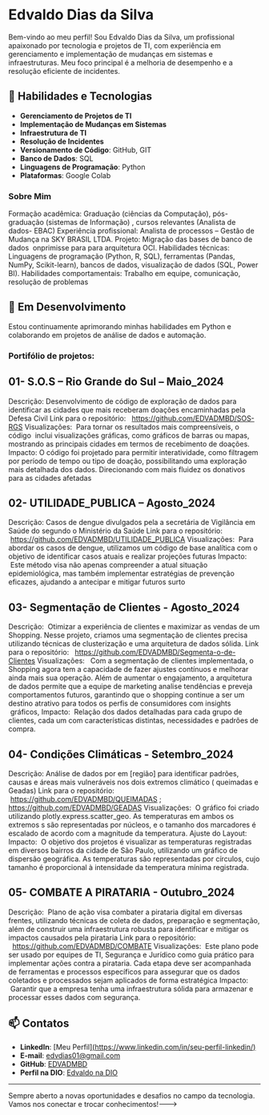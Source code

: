 # Edvaldo Dias da Silva

Bem-vindo ao meu perfil! Sou Edvaldo Dias da Silva, um profissional apaixonado por tecnologia e projetos de TI, com experiência em gerenciamento e implementação de mudanças em sistemas e infraestruturas. Meu foco principal é a melhoria de desempenho e a resolução eficiente de incidentes.

## 🚀 Habilidades e Tecnologias

- **Gerenciamento de Projetos de TI**
- **Implementação de Mudanças em Sistemas**
- **Infraestrutura de TI**
- **Resolução de Incidentes**
- **Versionamento de Código**: GitHub, GIT
- **Banco de Dados**: SQL
- **Linguagens de Programação**: Python
- **Plataformas**: Google Colab

### Sobre Mim
Formação      acadêmica: Graduação (ciências da Computação), pós-graduação (sistemas      de Informação) , cursos relevantes (Analista de dados- EBAC)
Experiência      profissional: Analista de      processos – Gestão de Mudança na SKY BRASIL LTDA. Projeto: Migração das bases de banco de dados  onprimisse para para arquitetura OCI.
Habilidades      técnicas: Linguagens de programação (Python, R, SQL), ferramentas      (Pandas, NumPy, Scikit-learn), bancos de dados, visualização de dados (SQL,      Power BI).
Habilidades comportamentais: Trabalho em equipe, comunicação, resolução de problemas



## 🌱 Em Desenvolvimento

Estou continuamente aprimorando minhas habilidades em Python e colaborando em projetos de análise de dados e automação.

### Portifólio de projetos: 

 ## 01- S.O.S – Rio Grande do Sul – Maio_2024
Descrição: Desenvolvimento de código de exploração de dados para identificar as cidades que mais receberam doações encaminhadas pela Defesa Civil
Link para o repositório:   https://github.com/EDVADMBD/SOS-RGS
Visualizações:  Para tornar os resultados mais compreensíveis, o código  inclui visualizações gráficas, como gráficos de barras ou mapas, mostrando as principais cidades em 
termos de recebimento de doações.
Impacto: O código foi projetado para permitir interatividade, como filtragem por período de tempo ou tipo de doação, possibilitando uma exploração mais detalhada dos dados.  Direcionando com mais fluidez os donativos para as cidades afetadas

## 02- UTILIDADE_PUBLICA – Agosto_2024
Descrição: Casos de dengue divulgados pela a secretária de Vigilância em Saúde do segundo o Ministério da Saúde
Link para o repositório:  https://github.com/EDVADMBD/UTILIDADE_PUBLICA
Visualizações:  Para abordar os casos de dengue, utilizamos um código de base analítica com o objetivo de identificar casos atuais e realizar projeções futuras
Impacto:  Este método visa não apenas compreender a atual situação epidemiológica, mas também implementar estratégias de prevenção eficazes, ajudando a antecipar e mitigar futuros surto

## 03- Segmentação de Clientes - Agosto_2024
Descrição:  Otimizar a experiência de clientes e maximizar as vendas de um Shopping. Nesse projeto, criamos uma segmentação de clientes precisa utilizando técnicas de clusterização e uma arquitetura de dados sólida.
Link para o repositório:   https://github.com/EDVADMBD/Segmenta-o-de-Clientes
Visualizações:   Com a segmentação de clientes implementada, o Shopping agora tem a capacidade de fazer ajustes contínuos e melhorar ainda mais sua operação. Além de aumentar o engajamento, a arquitetura de dados permite que a equipe de marketing analise tendências e preveja comportamentos futuros, garantindo que o shopping continue a ser um destino atrativo para todos os perfis de consumidores com insights  gráficos,
Impacto:  Relação dos dados detalhadas para cada grupo de clientes, cada um com características distintas, necessidades e padrões de compra.

## 04- Condições Climáticas - Setembro_2024
Descrição: Análise de dados por em [região] para identificar padrões, causas e áreas mais vulneráveis nos dois extremos climático ( queimadas e Geadas)
Link para o repositório:  https://github.com/EDVADMBD/QUEIMADAS ; https://github.com/EDVADMBD/GEADAS
Visualizações:  O gráfico foi criado utilizando plotly.express.scatter_geo. As temperaturas em ambos os extremos s são representadas por núcleos, e o tamanho dos marcadores é escalado de acordo com a magnitude da temperatura. Ajuste do Layout:
Impacto:  O objetivo dos projetos é visualizar as temperaturas registradas em diversos bairros da cidade de São Paulo, utilizando um gráfico de dispersão geográfica. As temperaturas são representadas por círculos, cujo tamanho é proporcional à intensidade da temperatura mínima registrada.

## 05- COMBATE A PIRATARIA - Outubro_2024
Descrição:  Plano de ação visa combater a pirataria digital em diversas frentes, utilizando técnicas de coleta de dados, preparação e segmentação, além de construir uma infraestrutura robusta para identificar e mitigar os impactos causados pela pirataria
Link para o repositório:   https://github.com/EDVADMBD/COMBATE
Visualizações:  Este plano pode ser usado por equipes de TI, Segurança e Jurídico como guia prático para implementar ações contra a pirataria. Cada etapa deve ser acompanhada de ferramentas e processos específicos para assegurar que os dados coletados e processados sejam aplicados de forma estratégica
Impacto:  Garantir que a empresa tenha uma infraestrutura sólida para armazenar e processar esses dados com segurança.


## 📫 Contatos

- **LinkedIn**: [Meu Perfil][(https://www.linkedin.com/in/seu-perfil-linkedin/)](https://www.linkedin.com/in/edvaldo-dias-da-silva-5b763423/)
- **E-mail**: edvdias01@gmail.com
- **GitHub**: [EDVADMBD](https://github.com/EDVADMBD)
- **Perfil na DIO**: [Edvaldo na DIO](https://web.dio.me/users/edvdias01?tab=achievements)

---

Sempre aberto a novas oportunidades e desafios no campo da tecnologia. Vamos nos conectar e trocar conhecimentos!--->
